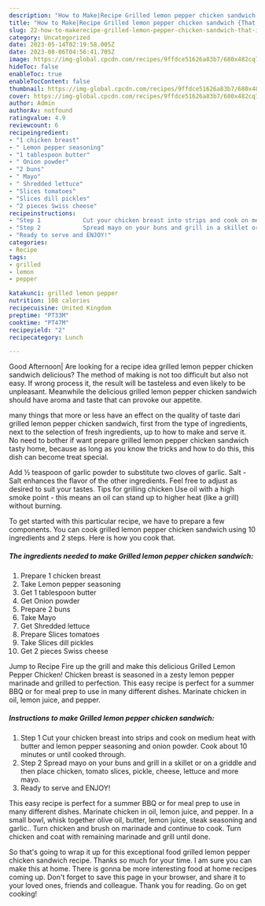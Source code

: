 ```yaml
---
description: "How to Make|Recipe Grilled lemon pepper chicken sandwich {That is Special"
title: "How to Make|Recipe Grilled lemon pepper chicken sandwich {That is Special"
slug: 22-how-to-makerecipe-grilled-lemon-pepper-chicken-sandwich-that-is-special
category: Uncategorized
date: 2023-05-14T02:19:58.005Z
date: 2023-08-06T04:56:41.705Z
image: https://img-global.cpcdn.com/recipes/9ffdce51626a83b7/680x482cq70/grilled-lemon-pepper-chicken-sandwich-recipe-main-photo.jpg
hideToc: false
enableToc: true
enableTocContent: false
thumbnail: https://img-global.cpcdn.com/recipes/9ffdce51626a83b7/680x482cq70/grilled-lemon-pepper-chicken-sandwich-recipe-main-photo.jpg
cover: https://img-global.cpcdn.com/recipes/9ffdce51626a83b7/680x482cq70/grilled-lemon-pepper-chicken-sandwich-recipe-main-photo.jpg
author: Admin
authorAv: notfound
ratingvalue: 4.9
reviewcount: 6
recipeingredient:
- "1 chicken breast"
- " Lemon pepper seasoning"
- "1 tablespoon butter"
- " Onion powder"
- "2 buns"
- " Mayo"
- " Shredded lettuce"
- "Slices tomatoes"
- "Slices dill pickles"
- "2 pieces Swiss cheese"
recipeinstructions:
- "Step 1            Cut your chicken breast into strips and cook on medium heat with butter and lemon pepper seasoning and onion powder. Cook about 10 minutes or until cooked through."
- "Step 2            Spread mayo on your buns and grill in a skillet or on a griddle and then place chicken, tomato slices, pickle, cheese, lettuce and more mayo."
- "Ready to serve and ENJOY!"
categories:
- Recipe
tags:
- grilled
- lemon
- pepper

katakunci: grilled lemon pepper 
nutrition: 108 calories
recipecuisine: United Kingdom
preptime: "PT33M"
cooktime: "PT47M"
recipeyield: "2"
recipecategory: Lunch

---
```



Good Afternoon| Are looking for a recipe idea grilled lemon pepper chicken sandwich delicious? The method of making is not too difficult but also not easy. If wrong process it, the result will be tasteless and even likely to be unpleasant. Meanwhile the delicious grilled lemon pepper chicken sandwich should have aroma and taste that can provoke our appetite.






many things that more or less have an effect on the quality of taste dari grilled lemon pepper chicken sandwich, first from the type of ingredients, next to the selection of fresh ingredients, up to how to make and serve it. No need to bother if want prepare grilled lemon pepper chicken sandwich tasty home, because as long as you know the tricks and how to do this, this dish can become treat  special.


Add ½ teaspoon of garlic powder to substitute two cloves of garlic. Salt - Salt enhances the flavor of the other ingredients. Feel free to adjust as desired to suit your tastes. Tips for grilling chicken Use oil with a high smoke point - this means an oil can stand up to higher heat (like a grill) without burning.


To get started with this particular recipe, we have to prepare a few components. You can cook grilled lemon pepper chicken sandwich using 10 ingredients and 2 steps. Here is how you cook that.

<!--inarticleads1-->

##### The ingredients needed to make Grilled lemon pepper chicken sandwich:

1. Prepare 1 chicken breast
1. Take  Lemon pepper seasoning
1. Get 1 tablespoon butter
1. Get  Onion powder
1. Prepare 2 buns
1. Take  Mayo
1. Get  Shredded lettuce
1. Prepare Slices tomatoes
1. Take Slices dill pickles
1. Get 2 pieces Swiss cheese


Jump to Recipe Fire up the grill and make this delicious Grilled Lemon Pepper Chicken! Chicken breast is seasoned in a zesty lemon pepper marinade and grilled to perfection. This easy recipe is perfect for a summer BBQ or for meal prep to use in many different dishes. Marinate chicken in oil, lemon juice, and pepper. 

<!--inarticleads2-->

##### Instructions to make Grilled lemon pepper chicken sandwich:

1. Step 1            Cut your chicken breast into strips and cook on medium heat with butter and lemon pepper seasoning and onion powder. Cook about 10 minutes or until cooked through.
1. Step 2            Spread mayo on your buns and grill in a skillet or on a griddle and then place chicken, tomato slices, pickle, cheese, lettuce and more mayo.
1. Ready to serve and ENJOY!

This easy recipe is perfect for a summer BBQ or for meal prep to use in many different dishes. Marinate chicken in oil, lemon juice, and pepper. In a small bowl, whisk together olive oil, butter, lemon juice, steak seasoning and garlic.. Turn chicken and brush on marinade and continue to cook. Turn chicken and coat with remaining marinade and grill until done. 

So that's going to wrap it up for this exceptional food grilled lemon pepper chicken sandwich recipe. Thanks so much for your time. I am sure you can make this at home. There is gonna be more interesting food at home recipes coming up. Don't forget to save this page in your browser, and share it to your loved ones, friends and colleague. Thank you for reading. Go on get cooking!
